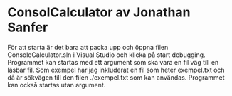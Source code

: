 # ConsolCalculator av Jonathan Sanfer

För att starta är det bara att packa upp och öppna filen ConsoleCalculator.sln i Visual Studio och klicka på start debugging. 
Programmet kan startas med ett argument som ska vara en fil väg till en läsbar fil. 
Som exempel har jag inkluderat en fil som heter exempel.txt och då är sökvägen till den filen ./exempel.txt som kan användas. 
Programmet kan också startas utan argument.
